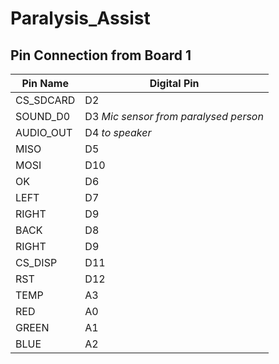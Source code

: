 # Paralysis_Assist

## Pin Connection from Board 1
| Pin Name      |Digital Pin |
| ------------- | ------------- |
| CS_SDCARD     | D2  |
| SOUND_D0     | D3  *Mic sensor from paralysed person* | 
| AUDIO_OUT     | D4 *to speaker*  | 
|MISO|D5|
|MOSI|D10|
|OK|D6|
|LEFT|D7|
|RIGHT|D9|
|BACK|D8|
|RIGHT|D9|
|CS_DISP|D11|
|RST|D12|
|TEMP|A3|
|RED|A0|
|GREEN|A1|
|BLUE|A2|
